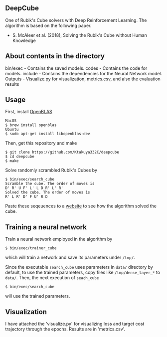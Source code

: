 DeepCube
----
One of Rubik's Cube solvers with Deep Reinforcement Learning.
The algorithm is based on the following paper.
* S. McAleer et al. (2018), Solving the Rubik's Cube without Human Knowledge

## About contents in the directory
bin/exec - Contains the saved models.
codes - Contains the code for models.
include - Contains the dependencies for the Neural Network model.
Outputs - Visualize.py for visualization, metrics.csv, and also the evaluation results
## Usage
First, install [OpenBLAS](https://www.openblas.net/)
```
MacOS
$ brew install openblas
Ubuntu
$ sudo apt-get install libopenblas-dev
```
Then, get this repository and make
```
$ git clone https://github.com/Ktakuya332C/deepcube
$ cd deepcube
$ make
```
Solve randomly scrambled Rubik's Cubes by
```
$ bin/exec/search_cube
Scramble the cube. The order of moves is
D' R' U F' L' L D R' L' R'
Solved the cube. The order of moves is
R' L R' D' F U' R D
```
Paste these seqeuences to a [website](https://rubiks-cu.be/#cubesolver) to see how the algorithm solved the cube.

## Training a neural network
Train a neural network employed in the algorithm by
```
$ bin/exec/trainer_cube
```
which will train a network and save its parameters under `/tmp/`. 

Since the executable `search_cube` uses parameters in `data/` directory by default, to use the trained parameters, copy files like `/tmp/dense_layer_*` to `data/`. Then, the next execution of `seach_cube`
```
$ bin/exec/search_cube
```
will use the trained parameters.


## Visualization
I have attached the 'visualize.py' for visualizing loss and target cost trajectory through the epochs.
Results are in 'metrics.csv'.


